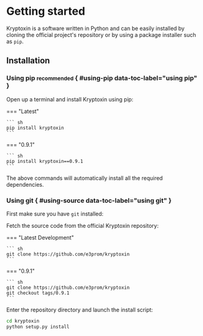 # Getting started

Kryptoxin is a software written in Python and can be easily installed by cloning the official project's repository or by using a package installer such as `pip`.

## Installation

### Using pip <small>recommended</small> { #using-pip data-toc-label="using pip" }

Open up a terminal and install Kryptoxin using pip:

=== "Latest"

    ``` sh
    pip install kryptoxin
    ```
=== "0.9.1"

    ``` sh
    pip install kryptoxin==0.9.1
    ```

The above commands will automatically install all the required dependencies.

### Using git { #using-source data-toc-label="using git" }

First make sure you have `git` installed:

Fetch the source code from the official Kryptoxin repository:

=== "Latest Development"

    ``` sh
    git clone https://github.com/e3prom/kryptoxin
    ```

=== "0.9.1"

    ``` sh
    git clone https://github.com/e3prom/kryptoxin
    git checkout tags/0.9.1
    ```

Enter the repository directory and launch the install script:

```sh
cd kryptoxin
python setup.py install
```
